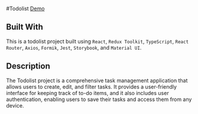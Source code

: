 #Todolist
[Demo](https://KirillDolzhenkov.github.io/todolist)

## Built With
This is a todolist project built using `React`, `Redux Toolkit`, `TypeScript`, `React Router`, `Axios`, `Formik`, `Jest`, `Storybook`, and `Material UI`.

## Description
The Todolist project is a comprehensive task management application that allows users to create, edit, and filter tasks. It provides a user-friendly interface for keeping track of to-do items, and it also includes user authentication, enabling users to save their tasks and access them from any device.

